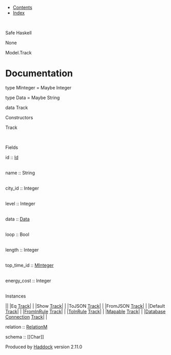 -   [Contents](index.html)
-   [Index](doc-index.html)

 

Safe Haskell

None

Model.Track

Documentation
=============

type MInteger = Maybe Integer

type Data = Maybe String

data Track

Constructors

Track

 

Fields

id :: [Id](Model-General.html#t:Id)  
 

name :: String  
 

city\_id :: Integer  
 

level :: Integer  
 

data :: [Data](Model-Track.html#t:Data)  
 

loop :: Bool  
 

length :: Integer  
 

top\_time\_id :: [MInteger](Model-Track.html#t:MInteger)  
 

energy\_cost :: Integer  
 

Instances

||
|Eq [Track](Model-Track.html#t:Track)| |
|Show [Track](Model-Track.html#t:Track)| |
|ToJSON [Track](Model-Track.html#t:Track)| |
|FromJSON [Track](Model-Track.html#t:Track)| |
|Default [Track](Model-Track.html#t:Track)| |
|[FromInRule](Data-InRules.html#t:FromInRule) [Track](Model-Track.html#t:Track)| |
|[ToInRule](Data-InRules.html#t:ToInRule) [Track](Model-Track.html#t:Track)| |
|[Mapable](Model-General.html#t:Mapable) [Track](Model-Track.html#t:Track)| |
|[Database](Model-General.html#t:Database) [Connection](Data-SqlTransaction.html#t:Connection) [Track](Model-Track.html#t:Track)| |

relation :: [RelationM](Data-Relation.html#t:RelationM)

schema :: [[Char]]

Produced by [Haddock](http://www.haskell.org/haddock/) version 2.11.0
